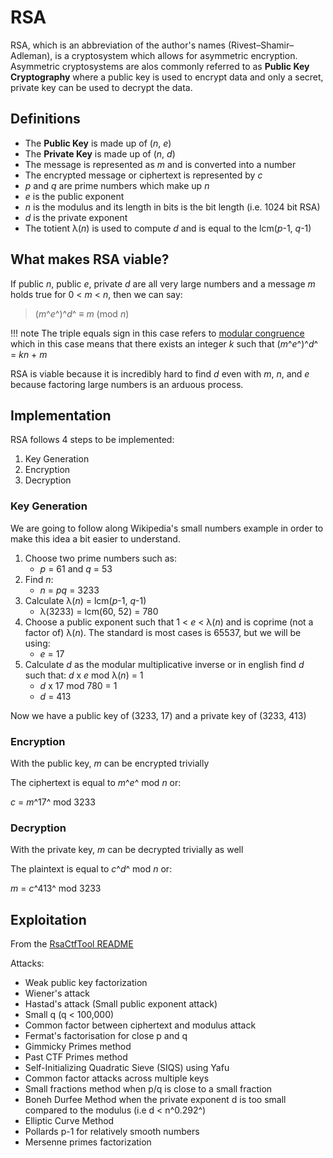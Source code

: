 # RSA

RSA, which is an abbreviation of the author's names (Rivest–Shamir–Adleman), is a cryptosystem which allows for asymmetric encryption. Asymmetric cryptosystems are alos commonly referred to as **Public Key Cryptography** where a public key is used to encrypt data and only a secret, private key can be used to decrypt the data.

## Definitions

- The **Public Key** is made up of (*n*, *e*)
- The **Private Key** is made up of (*n*, *d*)
- The message is represented as *m* and is converted into a number
- The encrypted message or ciphertext is represented by *c*
- *p* and *q* are prime numbers which make up *n*
- *e* is the public exponent
- *n* is the modulus and its length in bits is the bit length (i.e. 1024 bit RSA)
- *d* is the private exponent
- The totient λ(*n*) is used to compute *d* and is equal to the lcm(*p*-1, *q*-1)

## What makes RSA viable?

If public *n*, public *e*, private *d* are all very large numbers and a message *m* holds true for 0 < *m* < *n*, then we can say:

> (*m*^*e*^)^*d*^ ≡ *m* (mod *n*)

!!! note
	The triple equals sign in this case refers to [modular congruence](https://en.wikipedia.org/wiki/Modular_arithmetic) which in this case means that there exists an integer *k* such that (*m*^*e*^)^*d*^ = *kn* + *m*

RSA is viable because it is incredibly hard to find *d* even with *m*, *n*, and *e* because factoring large numbers is an arduous process.


## Implementation

RSA follows 4 steps to be implemented:
1. Key Generation
2. Encryption
3. Decryption

### Key Generation

We are going to follow along Wikipedia's small numbers example in order to make this idea a bit easier to understand.

1. Choose two prime numbers such as: 
	* *p* = 61 and *q* = 53
2. Find *n*: 
	* *n* = *pq* = 3233
3. Calculate λ(*n*) = lcm(*p*-1, *q*-1) 
	* λ(3233) = lcm(60, 52) = 780
4. Choose a public exponent such that 1 < *e* < λ(*n*) and is coprime (not a factor of) λ(*n*). The standard is most cases is 65537, but we will be using: 
	* *e* = 17
5. Calculate *d* as the modular multiplicative inverse or in english find *d* such that: *d* x *e* mod λ(*n*) = 1
	* *d* x 17 mod 780 = 1
	* *d* = 413

Now we have a public key of (3233, 17) and a private key of (3233, 413)

### Encryption

With the public key, *m* can be encrypted trivially

The ciphertext is equal to *m*^*e*^ mod *n* or:

*c* = *m*^17^ mod 3233

### Decryption

With the private key, *m* can be decrypted trivially as well

The plaintext is equal to *c*^*d*^ mod *n* or:

*m* = *c*^413^ mod 3233

## Exploitation

From the [RsaCtfTool README](https://github.com/Ganapati/RsaCtfTool)
>
Attacks:
>
- Weak public key factorization
- Wiener's attack
- Hastad's attack (Small public exponent attack)
- Small q (q < 100,000)
- Common factor between ciphertext and modulus attack
- Fermat's factorisation for close p and q
- Gimmicky Primes method
- Past CTF Primes method
- Self-Initializing Quadratic Sieve (SIQS) using Yafu
- Common factor attacks across multiple keys
- Small fractions method when p/q is close to a small fraction
- Boneh Durfee Method when the private exponent d is too small compared to the modulus (i.e d < n^0.292^)
- Elliptic Curve Method
- Pollards p-1 for relatively smooth numbers
- Mersenne primes factorization

